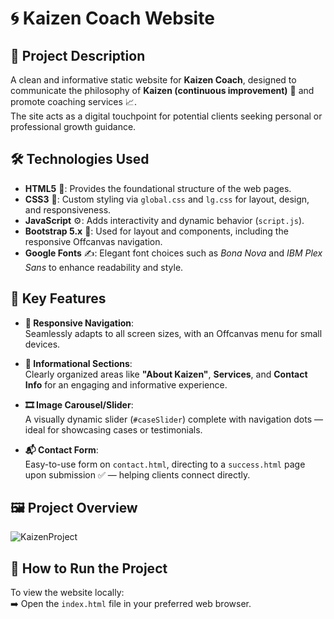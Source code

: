 # 🌀 Kaizen Coach Website

## 📘 Project Description

A clean and informative static website for **Kaizen Coach**, designed to communicate the philosophy of **Kaizen (continuous improvement)** 🔄 and promote coaching services 📈.  
The site acts as a digital touchpoint for potential clients seeking personal or professional growth guidance.

## 🛠️ Technologies Used

- **HTML5** 🧱: Provides the foundational structure of the web pages.
- **CSS3** 🎨: Custom styling via `global.css` and `lg.css` for layout, design, and responsiveness.
- **JavaScript** ⚙️: Adds interactivity and dynamic behavior (`script.js`).
- **Bootstrap 5.x** 📱: Used for layout and components, including the responsive Offcanvas navigation.
- **Google Fonts** ✍️: Elegant font choices such as _Bona Nova_ and _IBM Plex Sans_ to enhance readability and style.

## 🌟 Key Features

- **📱 Responsive Navigation**:  
  Seamlessly adapts to all screen sizes, with an Offcanvas menu for small devices.

- **📖 Informational Sections**:  
  Clearly organized areas like **"About Kaizen"**, **Services**, and **Contact Info** for an engaging and informative experience.

- **🎞️ Image Carousel/Slider**:  
  A visually dynamic slider (`#caseSlider`) complete with navigation dots — ideal for showcasing cases or testimonials.

- **📬 Contact Form**:  
  Easy-to-use form on `contact.html`, directing to a `success.html` page upon submission ✅ — helping clients connect directly.

## 🖼️ Project Overview
![KaizenProject](https://github.com/user-attachments/assets/46ef5b56-7b04-4da0-8afa-6eec60ebdeed)

## 🚀 How to Run the Project


To view the website locally:  
➡️ Open the `index.html` file in your preferred web browser.
